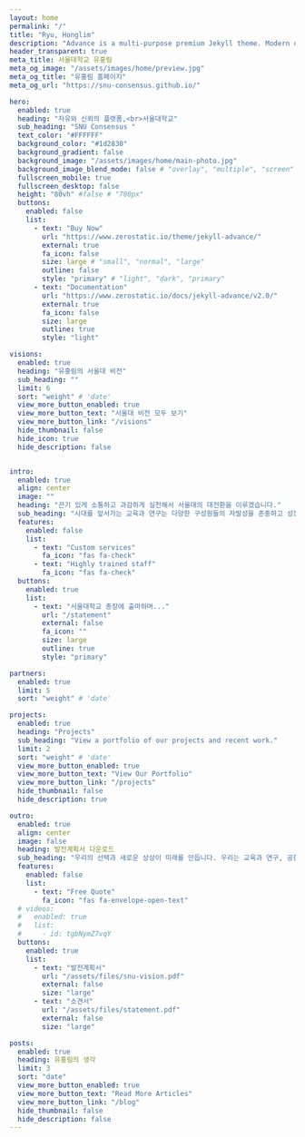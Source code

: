 ```yaml
---
layout: home
permalink: "/"
title: "Ryu, Honglim"
description: "Advance is a multi-purpose premium Jekyll theme. Modern design, clean code and highly configurable."
header_transparent: true
meta_title: 서울대학교 유홍림
meta_og_image: "/assets/images/home/preview.jpg"
meta_og_title: "유홍림 홈페이지"
meta_og_url: "https://snu-consensus.github.io/"

hero:
  enabled: true
  heading: "자유와 신뢰의 플랫폼,<br>서울대학교"
  sub_heading: "SNU Consensus "
  text_color: "#FFFFFF"
  background_color: "#1d2830"
  background_gradient: false
  background_image: "/assets/images/home/main-photo.jpg"
  background_image_blend_mode: false # "overlay", "multiple", "screen"
  fullscreen_mobile: true
  fullscreen_desktop: false
  height: "80vh" #false # "700px"
  buttons:
    enabled: false
    list:
      - text: "Buy Now"
        url: "https://www.zerostatic.io/theme/jekyll-advance/"
        external: true
        fa_icon: false
        size: large # "small", "normal", "large"
        outline: false
        style: "primary" # "light", "dark", "primary"
      - text: "Documentation"
        url: "https://www.zerostatic.io/docs/jekyll-advance/v2.0/"
        external: true
        fa_icon: false
        size: large
        outline: true
        style: "light"

visions:
  enabled: true
  heading: "유홍림의 서울대 비전"
  sub_heading: ""
  limit: 6
  sort: "weight" # 'date'
  view_more_button_enabled: true
  view_more_button_text: "서울대 비전 모두 보기"
  view_more_button_link: "/visions"
  hide_thumbnail: false
  hide_icon: true
  hide_description: false


intro:
  enabled: true
  align: center
  image: ""
  heading: "끈기 있게 소통하고 과감하게 실천해서 서울대의 대전환을 이루겠습니다."
  sub_heading: "시대를 앞서가는 교육과 연구는 다양한 구성원들의 자발성을 존중하고 성장의 토양을 제공하는 자율생태계에서만 가능합니다. 모두로부터 신뢰 받는 활력 넘치는 학문공동체를 일구는 것이 제가 앞장서고자 하는 대전환의 목표입니다."
  features:
    enabled: false
    list:
      - text: "Custom services"
        fa_icon: "fas fa-check"
      - text: "Highly trained staff"
        fa_icon: "fas fa-check"
  buttons:
    enabled: true
    list:
      - text: "서울대학교 총장에 출마하며..."
        url: "/statement"
        external: false
        fa_icon: ""
        size: large
        outline: true
        style: "primary"

partners:
  enabled: true
  limit: 5
  sort: "weight" # 'date'

projects:
  enabled: true
  heading: "Projects"
  sub_heading: "View a portfolio of our projects and recent work."
  limit: 2
  sort: "weight" # 'date'
  view_more_button_enabled: true
  view_more_button_text: "View Our Portfolio"
  view_more_button_link: "/projects"
  hide_thumbnail: false
  hide_description: true

outro:
  enabled: true
  align: center
  image: false
  heading: 발전계획서 다운로드
  sub_heading: "우리의 선택과 새로운 상상이 미래를 만듭니다. 우리는 교육과 연구, 공헌의 형식과 내용을 과감하게 다시 짜야 합니다. 우리를 위축시키고 있는 틀과 칸막이를 깨야 합니다. 이를 위한 오랜 고민을 발전계획서에 담았습니다."
  features:
    enabled: false
    list:
      - text: "Free Quote"
        fa_icon: "fas fa-envelope-open-text"
  # videos:
  #   enabled: true
  #   list:
  #     - id: tgbNymZ7vqY
  buttons:
    enabled: true
    list:
      - text: "발전계획서"
        url: "/assets/files/snu-vision.pdf"
        external: false
        size: "large"
      - text: "소견서"
        url: "/assets/files/statement.pdf"
        external: false
        size: "large"

posts:
  enabled: true
  heading: 유홍림의 생각
  limit: 3
  sort: "date"
  view_more_button_enabled: true
  view_more_button_text: "Read More Articles"
  view_more_button_link: "/blog"
  hide_thumbnail: false
  hide_description: false
---
```

